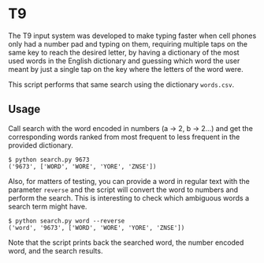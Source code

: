 # T9

The T9 input system was developed to make typing faster when cell phones only had a number pad and typing on them, requiring multiple taps on the same key to reach the desired letter, by having a dictionary of the most used words in the English dictionary and guessing which word the user meant by just a single tap on the key where the letters of the word were.

This script performs that same search using the dictionary `words.csv`.

## Usage

Call search with the word encoded in numbers (a -> 2, b -> 2...) and get the corresponding words ranked from most frequent to less frequent in the provided dictionary.

```
$ python search.py 9673
('9673', ['WORD', 'WORE', 'YORE', 'ZNSE'])
```

Also, for matters of testing, you can provide a word in regular text with the parameter `reverse` and the script will convert the word to numbers and perform the search. This is interesting to check which ambiguous words a search term might have.

```
$ python search.py word --reverse
('word', '9673', ['WORD', 'WORE', 'YORE', 'ZNSE'])
```

Note that the script prints back the searched word, the number encoded word, and the search results.